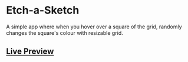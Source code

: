 # Etch-a-Sketch
A simple app where when you hover over a square of the grid, randomly changes the square's colour with resizable grid.
## [Live Preview](https://aksinghweb.github.io/Etch-a-Sketch/)
